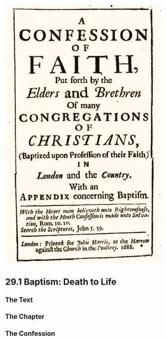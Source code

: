 <img class="intro-right" src="art-1689.png">

# 29.1 Baptism: Death to Life

## The Text

## The Chapter

### 

## The Confession

### 

